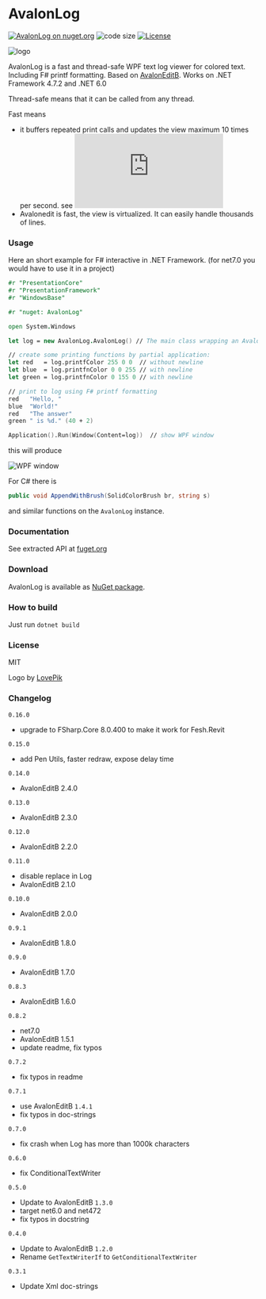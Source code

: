 # AvalonLog

[![AvalonLog on nuget.org](https://img.shields.io/nuget/v/AvalonLog.svg)](https://www.nuget.org/packages/AvalonLog/)
![code size](https://img.shields.io/github/languages/code-size/goswinr/AvalonLog.svg)
[![License](https://img.shields.io/badge/license-MIT-green)](./LICENSE)

![logo](https://raw.githubusercontent.com/goswinr/AvalonLog/main/Doc/logo400.png)

AvalonLog is a fast and thread-safe WPF text log viewer for colored text. Including F# printf formatting. Based on [AvalonEditB](https://github.com/goswinr/AvalonEditB). Works on .NET Framework 4.7.2 and .NET 6.0

Thread-safe means that it can be called from any thread.

Fast means
- it buffers repeated print calls and updates the view maximum 10 times per second. see ![source](https://github.com/goswinr/AvalonLog/blob/main/Src/AvalonLog.fs#L222)
- Avalonedit is fast, the view is virtualized. It can easily handle thousands of lines.

### Usage

Here an short example for F# interactive in .NET Framework.
(for net7.0 you would have to use it in a project)

```fsharp
#r "PresentationCore"
#r "PresentationFramework"
#r "WindowsBase"

#r "nuget: AvalonLog"

open System.Windows

let log = new AvalonLog.AvalonLog() // The main class wrapping an Avalonedit TextEditor as append only log.

// create some printing functions by partial application:
let red   = log.printfColor 255 0 0  // without newline
let blue  = log.printfnColor 0 0 255 // with newline
let green = log.printfnColor 0 155 0 // with newline

// print to log using F# printf formatting
red   "Hello, "
blue  "World!"
red   "The answer"
green " is %d." (40 + 2)

Application().Run(Window(Content=log))  // show WPF window
```
this will produce

![WPF window](https://raw.githubusercontent.com/goswinr/AvalonLog/main/Doc/HelloWorld.png)


For C# there is
```csharp
public void AppendWithBrush(SolidColorBrush br, string s)
```
and similar functions on the `AvalonLog` instance.

### Documentation

See extracted API at [fuget.org](https://www.fuget.org/packages/AvalonLog/0.14.0/lib/net472/AvalonLog.dll/AvalonLog)

### Download

AvalonLog is available as [NuGet package](https://www.nuget.org/packages/AvalonLog).

### How to build

Just run `dotnet build`

### License

MIT

Logo by [LovePik](https://lovepik.com/image-401268798/crystal-parrot-side-cartoon.html)

### Changelog
`0.16.0`
- upgrade to FSharp.Core 8.0.400 to make it work for Fesh.Revit

`0.15.0`
- add Pen Utils, faster redraw, expose delay time

`0.14.0`
- AvalonEditB 2.4.0

`0.13.0`
- AvalonEditB 2.3.0

`0.12.0`
- AvalonEditB 2.2.0

`0.11.0`
- disable replace in Log
- AvalonEditB 2.1.0

`0.10.0`
- AvalonEditB 2.0.0

`0.9.1`
- AvalonEditB 1.8.0

`0.9.0`
- AvalonEditB 1.7.0

`0.8.3`
- AvalonEditB 1.6.0

`0.8.2`
- net7.0
- AvalonEditB 1.5.1
- update readme, fix typos

`0.7.2`
- fix typos in readme

`0.7.1`
- use AvalonEditB `1.4.1`
- fix typos in doc-strings

`0.7.0`
- fix crash when Log has more than 1000k characters

`0.6.0`
- fix ConditionalTextWriter

`0.5.0`
- Update to AvalonEditB `1.3.0`
- target net6.0 and net472
- fix typos in docstring

`0.4.0`
- Update to AvalonEditB `1.2.0`
- Rename `GetTextWriterIf` to `GetConditionalTextWriter`

 `0.3.1`
- Update Xml doc-strings
